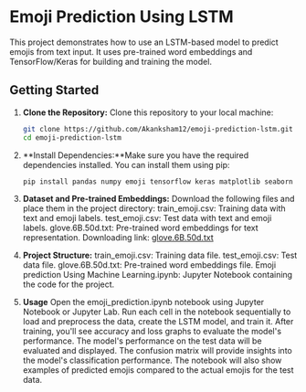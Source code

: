 # Emoji Prediction Using LSTM

This project demonstrates how to use an LSTM-based model to predict emojis from text input. It uses pre-trained word embeddings and TensorFlow/Keras for building and training the model.

## Getting Started

1. **Clone the Repository:** Clone this repository to your local machine:
   ```bash
   git clone https://github.com/Akanksham12/emoji-prediction-lstm.git
   cd emoji-prediction-lstm

2. **Install Dependencies:**Make sure you have the required dependencies installed. You can install them using pip:  
   ```bash 
   pip install pandas numpy emoji tensorflow keras matplotlib seaborn

3. **Dataset and Pre-trained Embeddings:** Download the following files and place them in the project directory:
   train_emoji.csv: Training data with text and emoji labels.
   test_emoji.csv: Test data with text and emoji labels.
   glove.6B.50d.txt: Pre-trained word embeddings for text representation.  Downloading link: [glove.6B.50d.txt](https://www.kaggle.com/datasets/watts2/glove6b50dtxt)


4. **Project Structure:**
   train_emoji.csv: Training data file.
   test_emoji.csv: Test data file.
   glove.6B.50d.txt: Pre-trained word embeddings file.
   Emoji prediction Using Machine Learning.ipynb: Jupyter Notebook containing the code for the project.

5. **Usage**
   Open the emoji_prediction.ipynb notebook using Jupyter Notebook or Jupyter Lab.
   Run each cell in the notebook sequentially to load and preprocess the data, create the LSTM model, and train it.
   After training, you'll see accuracy and loss graphs to evaluate the model's performance.
   The model's performance on the test data will be evaluated and displayed.
   The confusion matrix will provide insights into the model's classification performance.
   The notebook will also show examples of predicted emojis compared to the actual emojis for the test data.